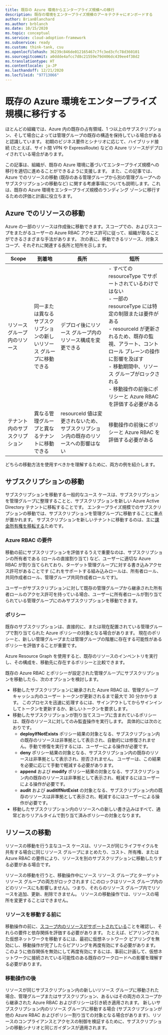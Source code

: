 ```yaml
---
title: 既存の Azure 環境からエンタープライズ規模への移行
description: 既存の環境をエンタープライズ規模のアーキテクチャにオンボードする
author: BrianBlanchard
ms.author: brblanch
ms.date: 10/15/2020
ms.topic: conceptual
ms.service: cloud-adoption-framework
ms.subservice: ready
ms.custom: think-tank, csu
ms.openlocfilehash: 36239c846de012165467c7fc3ed3cfc78d360101
ms.sourcegitcommit: a0ddde4afcc7d8c21559e79d406dc439ee4f38d2
ms.translationtype: HT
ms.contentlocale: ja-JP
ms.lasthandoff: 12/21/2020
ms.locfileid: "97713066"
---
```

<!-- docutune:casing resourceType resourceTypes resourceId resourceIds -->

# <a name="transition-existing-azure-environments-to-enterprise-scale"></a>既存の Azure 環境をエンタープライズ規模に移行する

ほとんどの組織では、Azure 内の既存の占有領域、1 つ以上のサブスクリプション、そして場合によっては管理グループの既存の構造を保持している場合があると認識しています。 初期のビジネス要件とシナリオに応じて、ハイブリッド接続 (たとえば、サイト間 VPN や ExpressRoute) などの Azure リソースがデプロイされている場合があります。

この記事は、組織が、既存の Azure 環境に基づいてエンタープライズ規模への移行を適切に進めることができるように支援します。 また、この記事では、Azure でのリソースの移動 (既存のある管理グループから別の管理グループへのサブスクリプションの移動など) に関する考慮事項についても説明します。これは、既存の Azure 環境をエンタープライズ規模のランディング ゾーンに移行するための評価と計画に役立ちます。

## <a name="moving-resources-in-azure"></a>Azure でのリソースの移動

Azure の一部のリソースは作成後に移動できます。スコープでの、およびスコープをまたがるユーザーの Azure RBAC アクセス許可に従って、組織が取ることができるさまざまな手法があります。 次の表に、移動できるリソース、対象スコープ、それぞれに関連する長所と短所を示します。

| Scope | 到着地 | 長所 | 短所 |
|--|--|--|--|
| リソース グループ内のリソース | 同一または異なるサブスクリプションの新しいリソース グループに移動できる  | デプロイ後にリソース グループ内のリソース構成を変更できる | - すべての resourceType でサポートされているわけではない <br> - 一部の resourceType には特定の制限または要件がある <br> - resourceId が更新されるため、既存の監視、アラート、コントロール プレーンの操作に影響を及ぼす <br> - 移動期間中、リソース グループがロックされる <br> - 移動操作の前後にポリシーと Azure RBAC を評価する必要がある |
| テナント内のサブスクリプション  | 異なる管理グループと異なるテナントに移動できる | resourceId 値は変更されないため、サブスクリプション内の既存のリソースへの影響はない | 移動操作の前後にポリシーと Azure RBAC を評価する必要がある |

どちらの移動方法を使用すべきかを理解するために、両方の例を紹介します。

## <a name="subscription-move"></a>サブスクリプションの移動

サブスクリプションを移動する一般的なユース ケースは、サブスクリプションを管理グループに整理することと、サブスクリプションを新しい Azure Active Directory テナントに移転することです。 エンタープライズ規模でのサブスクリプションの移動では、サブスクリプションを管理グループに移動することに重点が置かれます。 サブスクリプションを新しいテナントに移動するのは、主に[課金所有権を移転する](/azure/cost-management-billing/manage/billing-subscription-transfer)ためです。

### <a name="azure-rbac-requirements"></a>Azure RBAC の要件

移動の前にサブスクリプションを評価するうえで重要なのは、サブスクリプションの所有者である (ロールの直接割り当て) など、ユーザーに適切な Azure RBAC が割り当てられており、ターゲット管理グループに対する書き込みアクセス許可があることです (これをサポートする組み込みロールは、所有者ロール、共同作成者ロール、管理グループ共同作成者ロールです)。

ユーザーがサブスクリプションに対して既存の管理グループから継承された所有者ロールのアクセス許可を持っている場合、ユーザーに所有者ロールが割り当てられている管理グループにのみサブスクリプションを移動できます。

### <a name="policy"></a>ポリシー

既存のサブスクリプションは、直接的に、または現在配置されている管理グループで割り当てられた Azure ポリシーの対象となる場合があります。 現在のポリシーと、新しい管理グループまたは管理グループの階層に存在する可能性があるポリシーを評価することが重要です。

Azure Resource Graph を使用すると、既存のリソースのインベントリを実行し、その構成を、移動先に存在するポリシーと比較できます。

既存の Azure RBAC とポリシーが設定された管理グループにサブスクリプションを移動したら、次のオプションを検討します。

- 移動したサブスクリプションに継承された Azure RBAC は、管理グループ キャッシュ内のユーザー トークンが更新されるまで最大で 30 分かかります。 このプロセスを迅速に処理するには、サインアウトしてからサインインしてトークンを更新するか、新しいトークンを要求します。
- 移動したサブスクリプションが割り当てスコープに含まれているポリシーは、既存のリソースに対してのみ監査操作を実行します。 具体的には次のとおりです。
  - **deployIfNotExists** ポリシー結果の対象となる、サブスクリプション内の既存のリソースは非準拠として表示され、自動的には修復されません。手動で修復を実行するには、ユーザーによる操作が必要です。
  - **deny** ポリシー結果の対象となる、サブスクリプション内の既存のリソースは非準拠として表示され、拒否されません。 ユーザーは、この結果を必要に応じて手動で軽減する必要があります。
  - **append** および **modify** ポリシー結果の対象となる、サブスクリプション内の既存のリソースは非準拠として表示され、軽減するにはユーザーによる操作が必要です。
  - **audit** および **auditIfNotExist** の対象となる、サブスクリプション内の既存のリソースは非準拠として表示され、軽減するにはユーザーによる操作が必要です。
- 移動したサブスクリプション内のリソースへの新しい書き込みはすべて、通常どおりリアルタイムで割り当て済みポリシーの対象となります。

## <a name="resource-move"></a>リソースの移動

リソースの移動を行う主なユース ケースは、リソースが同じライフサイクルを共有する場合に同じリソース グループにまとめたり、コスト、所有権、または Azure RBAC の要件により、リソースを別のサブスクリプションに移動したりする必要がある場合です。

リソースの移動を行うと、移動操作中にソース リソース グループとターゲット リソース グループの両方がロックされます (このロックはリソース グループ内のどのリソースにも影響しません)。つまり、それらのリソース グループ内でリソースを追加、更新、削除できません。 リソースの移動操作では、リソースの場所を変更することはできません。

### <a name="before-you-move-resources"></a>リソースを移動する前に

移動操作の前に、[スコープ内のリソースがサポートされている](/azure/azure-resource-manager/management/move-support-resources)ことを確認し、それらの要件と依存関係を評価する必要があります。 たとえば、ピアリングされた仮想ネットワークを移動するには、最初に仮想ネットワーク ピアリングを無効にし、移動操作が完了したらピアリングを再度有効にする必要があります。 このように依存関係を無効にして再度有効にするには、事前に計画して、仮想ネットワークに接続されている可能性のある既存のワークロードへの影響を理解する必要があります。

### <a name="post-move-operation"></a>移動操作の後

リソースが同じサブスクリプション内の新しいリソース グループに移動された場合、管理グループまたはサブスクリプション、あるいはその両方のスコープから継承された Azure RBAC およびポリシーは引き続き適用されます。 新しいサブスクリプション内のリソース グループに移動する場合 (サブスクリプションが他の Azure RBAC およびポリシー割り当ての対象となる場合があります)、リソースのコンプライアンスとアクセスの制御を検証するために、サブスクリプションの移動シナリオと同じガイダンスが適用されます。
